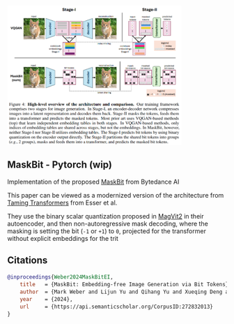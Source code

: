 <img src="./maskbit.png" width="400px"></img>

## MaskBit - Pytorch (wip)

Implementation of the proposed [MaskBit](https://arxiv.org/abs/2409.16211) from Bytedance AI

This paper can be viewed as a modernized version of the architecture from [Taming Transformers](https://arxiv.org/abs/2012.09841) from Esser et al.

They use the binary scalar quantization proposed in [MagVit2](https://arxiv.org/abs/2310.05737) in their autoencoder, and then non-autoregressive mask decoding, where the masking is setting the bit (`-1` or `+1`) to `0`, projected for the transformer without explicit embeddings for the trit

## Citations

```bibtex
@inproceedings{Weber2024MaskBitEI,
    title   = {MaskBit: Embedding-free Image Generation via Bit Tokens},
    author  = {Mark Weber and Lijun Yu and Qihang Yu and Xueqing Deng and Xiaohui Shen and Daniel Cremers and Liang-Chieh Chen},
    year    = {2024},
    url     = {https://api.semanticscholar.org/CorpusID:272832013}
}
```
